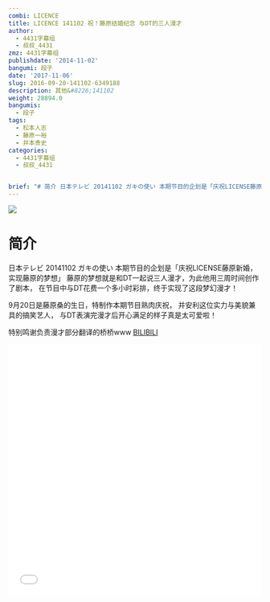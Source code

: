```yaml
---
combi: LICENCE
title: LICENCE 141102 祝！藤原结婚纪念 与DT的三人漫才
author:
  - 4431字幕组
  - 叔叔_4431
zmz: 4431字幕组
publishdate: '2014-11-02'
bangumi: 段子
date: '2017-11-06'
slug: 2016-09-20-141102-6349188
description: 其他&#8226;141102
weight: 28894.0
bangumis:
  - 段子
tags:
  - 松本人志
  - 藤原一裕
  - 井本贵史
categories:
  - 4431字幕组
  - 叔叔_4431


brief: "# 简介 日本テレビ 20141102 ガキの使い 本期节目的企划是「庆祝LICENSE藤原新婚，实现藤原的梦想」 藤原的梦想就是和DT一起说三人漫才，为此他用三周时间创作了剧本， 在节目中与DT花费一个多小时彩排，终于实现了这段梦幻漫才！ 9月20日是藤原桑的生日，特制作本期节目熟肉庆祝， 并安利这位实力与美貌兼具的搞笑艺人， 与DT表演完漫才后开心满足的样子真是太可爱啦！ 特别鸣谢负责漫才部分翻译的桥桥www"
---
```

![](https://i.imgur.com/UfjYqZ0.png)
# 简介  
日本テレビ 20141102 ガキの使い
本期节目的企划是「庆祝LICENSE藤原新婚，实现藤原的梦想」
藤原的梦想就是和DT一起说三人漫才，为此他用三周时间创作了剧本，
在节目中与DT花费一个多小时彩排，终于实现了这段梦幻漫才！

9月20日是藤原桑的生日，特制作本期节目熟肉庆祝，
并安利这位实力与美貌兼具的搞笑艺人，
与DT表演完漫才后开心满足的样子真是太可爱啦！

特别鸣谢负责漫才部分翻译的桥桥www
  [BILIBILI](https://www.bilibili.com/video/av6349188/)

  <iframe src="//www.bilibili.com/blackboard/player.html?aid=6349188" width="100%" height="500" frameborder="0" allowfullscreen="allowfullscreen"></iframe>
